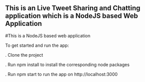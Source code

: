## This is an Live Tweet Sharing and Chatting application which is a NodeJS based Web Application

#This is a NodeJS based web application

To get started and run the app:

. Clone the project

. Run npm install to install the corresponding node packages

. Run npm start to run the app on http://localhost:3000
